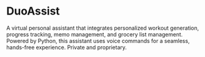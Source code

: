 # DuoAssist
A virtual personal assistant that integrates personalized workout generation, progress tracking, memo management, and grocery list management. Powered by Python, this assistant uses voice commands for a seamless, hands-free experience. Private and proprietary.
